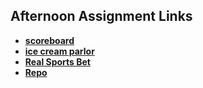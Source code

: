 ## Afternoon Assignment Links

* **[scoreboard](https://github.com/Ross-Crimson/scoreboard)**
* **[ice cream parlor](https://github.com/Ross-Crimson/ice-cream-parlor)**
* **[Real Sports Bet](https://github.com/Ross-Crimson/e-real-sport-bet)**
* **[Repo](https://github.com/Ross-Crimson/<ASSIGNMENT_REPO>)**
